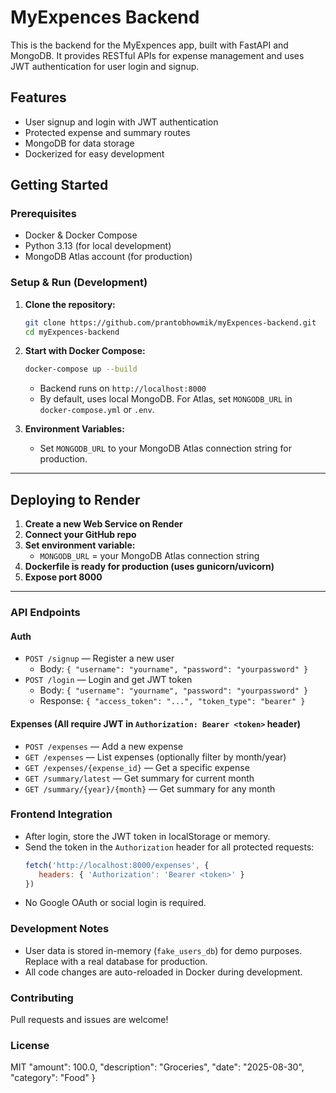 # MyExpences Backend

This is the backend for the MyExpences app, built with FastAPI and MongoDB. It provides RESTful APIs for expense management and uses JWT authentication for user login and signup.

## Features
- User signup and login with JWT authentication
- Protected expense and summary routes
- MongoDB for data storage
- Dockerized for easy development


## Getting Started

### Prerequisites
- Docker & Docker Compose
- Python 3.13 (for local development)
- MongoDB Atlas account (for production)

### Setup & Run (Development)
1. **Clone the repository:**
   ```bash
   git clone https://github.com/prantobhowmik/myExpences-backend.git
   cd myExpences-backend
   ```
2. **Start with Docker Compose:**
   ```bash
   docker-compose up --build
   ```
   - Backend runs on `http://localhost:8000`
   - By default, uses local MongoDB. For Atlas, set `MONGODB_URL` in `docker-compose.yml` or `.env`.

3. **Environment Variables:**
   - Set `MONGODB_URL` to your MongoDB Atlas connection string for production.

---

## Deploying to Render

1. **Create a new Web Service on Render**
2. **Connect your GitHub repo**
3. **Set environment variable:**
   - `MONGODB_URL` = your MongoDB Atlas connection string
4. **Dockerfile is ready for production (uses gunicorn/uvicorn)**
5. **Expose port 8000**

---

### API Endpoints

#### Auth
- `POST /signup` — Register a new user
   - Body: `{ "username": "yourname", "password": "yourpassword" }`
- `POST /login` — Login and get JWT token
   - Body: `{ "username": "yourname", "password": "yourpassword" }`
   - Response: `{ "access_token": "...", "token_type": "bearer" }`

#### Expenses (All require JWT in `Authorization: Bearer <token>` header)
- `POST /expenses` — Add a new expense
- `GET /expenses` — List expenses (optionally filter by month/year)
- `GET /expenses/{expense_id}` — Get a specific expense
- `GET /summary/latest` — Get summary for current month
- `GET /summary/{year}/{month}` — Get summary for any month

### Frontend Integration
- After login, store the JWT token in localStorage or memory.
- Send the token in the `Authorization` header for all protected requests:
   ```js
   fetch('http://localhost:8000/expenses', {
      headers: { 'Authorization': 'Bearer <token>' }
   })
   ```
- No Google OAuth or social login is required.

### Development Notes
- User data is stored in-memory (`fake_users_db`) for demo purposes. Replace with a real database for production.
- All code changes are auto-reloaded in Docker during development.

### Contributing
Pull requests and issues are welcome!

### License
MIT
  "amount": 100.0,
  "description": "Groceries",
  "date": "2025-08-30",
  "category": "Food"
}
```
